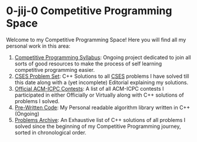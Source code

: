 # 0-jij-0 Competitive Programming Space

Welcome to my Competitive Programming Space! Here you will find all my personal work in this area:

1. [Competitive Programming Syllabus](/Competitive%20Programming%20Syllabus): Ongoing project dedicated to join all sorts of good resources to make the process of self learning competitive programming easier.
2. [CSES Problem Set](/CSES%20Problem%20Set): C++ Solutions to all [CSES](https://cses.fi/problemset/) problems I have solved till this date along with a (yet incomplete) Editorial explaining my solutions.
3. [Official ACM-ICPC Contests](/Official%20ACM-ICPC%20Contests): A list of all ACM-ICPC contests I participated in either Officially or Virtually along with C++ solutions of problems I solved.
4. [Pre-Written Code](/Pre-Written%20Code): My Personal readable algorithm library written in C++ (Ongoing)
5. [Problems Archive](/Problems%20Archive): An Exhaustive list of C++ solutions of all problems I solved since the beginning of my Competitive Programming journey, sorted in chronological order. 